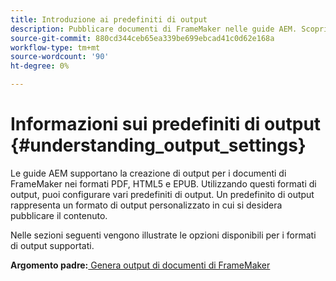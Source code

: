 ```yaml
---
title: Introduzione ai predefiniti di output
description: Pubblicare documenti di FrameMaker nelle guide AEM. Scopri come generare l’output per i documenti di FrameMaker in formati PDF, HTML5 e EPUB.
source-git-commit: 880cd344ceb65ea339be699ebcad41c0d62e168a
workflow-type: tm+mt
source-wordcount: '90'
ht-degree: 0%

---
```


# Informazioni sui predefiniti di output {#understanding_output_settings}

Le guide AEM supportano la creazione di output per i documenti di FrameMaker nei formati PDF, HTML5 e EPUB. Utilizzando questi formati di output, puoi configurare vari predefiniti di output. Un predefinito di output rappresenta un formato di output personalizzato in cui si desidera pubblicare il contenuto.

Nelle sezioni seguenti vengono illustrate le opzioni disponibili per i formati di output supportati.

**Argomento padre:**[ Genera output di documenti di FrameMaker](fm-output-generatation.md)
